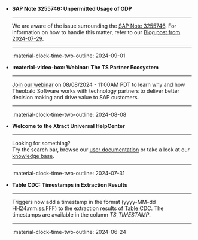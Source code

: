 <div class="grid cards" markdown>


-   **SAP Note 3255746: Unpermitted Usage of ODP**

    ---

    We are aware of the issue surrounding the [SAP Note 3255746](https://me.sap.com/notesLatestChanges/0003255746/E/diff). For information on how to handle this matter, refer to our [Blog post from 2024-07-29](https://theobald-software.com/en/products-technology-en/guidance-on-sap-note-3255746-for-theobald-software-xtract-products/).

    ---

    :material-clock-time-two-outline: 2024-09-01

-   **:material-video-box: Webinar: The TS Partner Ecosystem**

    ---

    [Join our webinar](https://theobald-software.com/en/webinars/partner-ecosystem/) on 08/08/2024 - 11:00AM PDT to learn why and how Theobald Software works with technology partners to deliver better decision making and drive value to SAP customers. 

    ---

    :material-clock-time-two-outline: 2024-08-08

-   **Welcome to the Xtract Universal HelpCenter**

    ---

    Looking for something? <br>Try the search bar, browse our [user documentation](documentation/introduction.md) or take a look at our [knowledge base](knowledge-base/index.md).

    ---

    :material-clock-time-two-outline: 2024-07-31

-   **Table CDC: Timestamps in Extraction Results**

    ---

    Triggers now add a timestamp in the format (yyyy-MM-dd HH24&colon;mm&colon;ss.FFF) to the extraction results of [Table CDC](documentation/table-cdc/index.md). The timestamps are available in the column *TS_TIMESTAMP*.

    ---

    :material-clock-time-two-outline: 2024-06-24

</div>